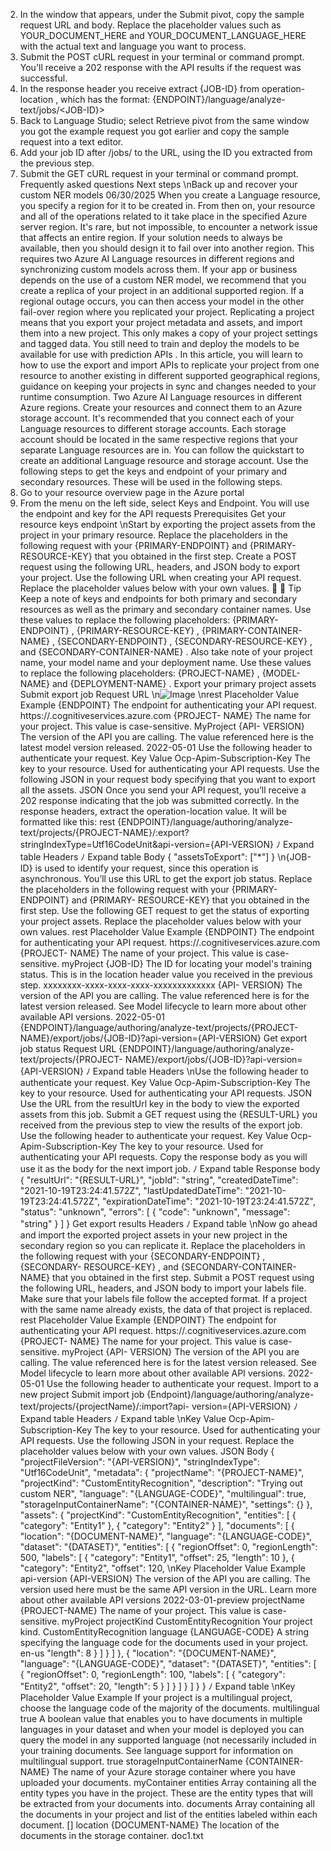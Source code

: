 2. In the window that appears, under the Submit pivot, copy the sample request URL
and body. Replace the placeholder values such as YOUR_DOCUMENT_HERE  and
YOUR_DOCUMENT_LANGUAGE_HERE  with the actual text and language you want to process.
3. Submit the POST  cURL request in your terminal or command prompt. You'll receive a
202 response with the API results if the request was successful.
4. In the response header you receive extract {JOB-ID}  from operation-location , which
has the format: {ENDPOINT}/language/analyze-text/jobs/<JOB-ID}>
5. Back to Language Studio; select Retrieve pivot from the same window you got the
example request you got earlier and copy the sample request into a text editor.
6. Add your job ID after /jobs/  to the URL, using the ID you extracted from the
previous step.
7. Submit the GET  cURL request in your terminal or command prompt.
Frequently asked questions
Next steps
\nBack up and recover your custom NER
models
06/30/2025
When you create a Language resource, you specify a region for it to be created in. From then
on, your resource and all of the operations related to it take place in the specified Azure server
region. It's rare, but not impossible, to encounter a network issue that affects an entire region.
If your solution needs to always be available, then you should design it to fail over into another
region. This requires two Azure AI Language resources in different regions and synchronizing
custom models across them.
If your app or business depends on the use of a custom NER model, we recommend that you
create a replica of your project in an additional supported region. If a regional outage occurs,
you can then access your model in the other fail-over region where you replicated your project.
Replicating a project means that you export your project metadata and assets, and import
them into a new project. This only makes a copy of your project settings and tagged data. You
still need to train and deploy the models to be available for use with prediction APIs
.
In this article, you will learn to how to use the export and import APIs to replicate your project
from one resource to another existing in different supported geographical regions, guidance
on keeping your projects in sync and changes needed to your runtime consumption.
Two Azure AI Language resources in different Azure regions. Create your resources and
connect them to an Azure storage account. It's recommended that you connect each of
your Language resources to different storage accounts. Each storage account should be
located in the same respective regions that your separate Language resources are in. You
can follow the quickstart to create an additional Language resource and storage account.
Use the following steps to get the keys and endpoint of your primary and secondary resources.
These will be used in the following steps.
1. Go to your resource overview page in the Azure portal
2. From the menu on the left side, select Keys and Endpoint. You will use the endpoint and
key for the API requests
Prerequisites
Get your resource keys endpoint
\nStart by exporting the project assets from the project in your primary resource.
Replace the placeholders in the following request with your {PRIMARY-ENDPOINT}  and {PRIMARY-
RESOURCE-KEY}  that you obtained in the first step.
Create a POST request using the following URL, headers, and JSON body to export your
project.
Use the following URL when creating your API request. Replace the placeholder values below
with your own values.

 Tip
Keep a note of keys and endpoints for both primary and secondary resources as well as
the primary and secondary container names. Use these values to replace the following
placeholders: {PRIMARY-ENDPOINT} , {PRIMARY-RESOURCE-KEY} , {PRIMARY-CONTAINER-NAME} ,
{SECONDARY-ENDPOINT} , {SECONDARY-RESOURCE-KEY} , and {SECONDARY-CONTAINER-NAME} . Also
take note of your project name, your model name and your deployment name. Use these
values to replace the following placeholders: {PROJECT-NAME} , {MODEL-NAME}  and
{DEPLOYMENT-NAME} .
Export your primary project assets
Submit export job
Request URL
\n![Image](images/page713_image1.png)
\nrest
Placeholder
Value
Example
{ENDPOINT}
The endpoint for authenticating your
API request.
https://<your-custom-
subdomain>.cognitiveservices.azure.com
{PROJECT-
NAME}
The name for your project. This value is
case-sensitive.
MyProject
{API-
VERSION}
The version of the API you are calling.
The value referenced here is the latest
model version released.
2022-05-01
Use the following header to authenticate your request.
Key
Value
Ocp-Apim-Subscription-Key
The key to your resource. Used for authenticating your API requests.
Use the following JSON in your request body specifying that you want to export all the assets.
JSON
Once you send your API request, you’ll receive a 202  response indicating that the job was
submitted correctly. In the response headers, extract the operation-location  value. It will be
formatted like this:
rest
{ENDPOINT}/language/authoring/analyze-text/projects/{PROJECT-NAME}/:export?
stringIndexType=Utf16CodeUnit&api-version={API-VERSION}
ﾉ
Expand table
Headers
ﾉ
Expand table
Body
{
  "assetsToExport": ["*"]
}
\n{JOB-ID}  is used to identify your request, since this operation is asynchronous. You’ll use this
URL to get the export job status.
Replace the placeholders in the following request with your {PRIMARY-ENDPOINT}  and {PRIMARY-
RESOURCE-KEY}  that you obtained in the first step.
Use the following GET request to get the status of exporting your project assets. Replace the
placeholder values below with your own values.
rest
Placeholder
Value
Example
{ENDPOINT}
The endpoint for authenticating your API
request.
https://<your-custom-
subdomain>.cognitiveservices.azure.com
{PROJECT-
NAME}
The name of your project. This value is
case-sensitive.
myProject
{JOB-ID}
The ID for locating your model's training
status. This is in the location  header value
you received in the previous step.
xxxxxxxx-xxxx-xxxx-xxxx-xxxxxxxxxxxxx
{API-
VERSION}
The version of the API you are calling. The
value referenced here is for the latest
version released. See Model lifecycle to
learn more about other available API
versions.
2022-05-01
{ENDPOINT}/language/authoring/analyze-text/projects/{PROJECT-
NAME}/export/jobs/{JOB-ID}?api-version={API-VERSION}
Get export job status
Request URL
{ENDPOINT}/language/authoring/analyze-text/projects/{PROJECT-
NAME}/export/jobs/{JOB-ID}?api-version={API-VERSION}
ﾉ
Expand table
Headers
\nUse the following header to authenticate your request.
Key
Value
Ocp-Apim-Subscription-Key
The key to your resource. Used for authenticating your API requests.
JSON
Use the URL from the resultUrl  key in the body to view the exported assets from this job.
Submit a GET request using the {RESULT-URL}  you received from the previous step to view the
results of the export job.
Use the following header to authenticate your request.
Key
Value
Ocp-Apim-Subscription-Key
The key to your resource. Used for authenticating your API requests.
Copy the response body as you will use it as the body for the next import job.
ﾉ
Expand table
Response body
{
  "resultUrl": "{RESULT-URL}",
  "jobId": "string",
  "createdDateTime": "2021-10-19T23:24:41.572Z",
  "lastUpdatedDateTime": "2021-10-19T23:24:41.572Z",
  "expirationDateTime": "2021-10-19T23:24:41.572Z",
  "status": "unknown",
  "errors": [
    {
      "code": "unknown",
      "message": "string"
    }
  ]
}
Get export results
Headers
ﾉ
Expand table
\nNow go ahead and import the exported project assets in your new project in the secondary
region so you can replicate it.
Replace the placeholders in the following request with your {SECONDARY-ENDPOINT} , {SECONDARY-
RESOURCE-KEY} , and {SECONDARY-CONTAINER-NAME}  that you obtained in the first step.
Submit a POST request using the following URL, headers, and JSON body to import your labels
file. Make sure that your labels file follow the accepted format.
If a project with the same name already exists, the data of that project is replaced.
rest
Placeholder
Value
Example
{ENDPOINT}
The endpoint for authenticating your API
request.
https://<your-custom-
subdomain>.cognitiveservices.azure.com
{PROJECT-
NAME}
The name for your project. This value is
case-sensitive.
myProject
{API-
VERSION}
The version of the API you are calling. The
value referenced here is for the latest
version released. See Model lifecycle to
learn more about other available API
versions.
2022-05-01
Use the following header to authenticate your request.
Import to a new project
Submit import job
{Endpoint}/language/authoring/analyze-text/projects/{projectName}/:import?api-
version={API-VERSION}
ﾉ
Expand table
Headers
ﾉ
Expand table
\nKey
Value
Ocp-Apim-Subscription-Key
The key to your resource. Used for authenticating your API requests.
Use the following JSON in your request. Replace the placeholder values below with your own
values.
JSON
Body
{
    "projectFileVersion": "{API-VERSION}",
    "stringIndexType": "Utf16CodeUnit",
    "metadata": {
        "projectName": "{PROJECT-NAME}",
        "projectKind": "CustomEntityRecognition",
        "description": "Trying out custom NER",
        "language": "{LANGUAGE-CODE}",
        "multilingual": true,
        "storageInputContainerName": "{CONTAINER-NAME}",
        "settings": {}
    },
    "assets": {
    "projectKind": "CustomEntityRecognition",
        "entities": [
            {
                "category": "Entity1"
            },
            {
                "category": "Entity2"
            }
        ],
        "documents": [
            {
                "location": "{DOCUMENT-NAME}",
                "language": "{LANGUAGE-CODE}",
                "dataset": "{DATASET}",
                "entities": [
                    {
                        "regionOffset": 0,
                        "regionLength": 500,
                        "labels": [
                            {
                                "category": "Entity1",
                                "offset": 25,
                                "length": 10
                            },
                            {
                                "category": "Entity2",
                                "offset": 120,
\nKey
Placeholder
Value
Example
api-version
{API-VERSION}
The version of the
API you are calling.
The version used
here must be the
same API version in
the URL. Learn more
about other
available API
versions
2022-03-01-preview
projectName
{PROJECT-NAME}
The name of your
project. This value is
case-sensitive.
myProject
projectKind
CustomEntityRecognition
Your project kind.
CustomEntityRecognition
language
{LANGUAGE-CODE}
A string specifying
the language code
for the documents
used in your project.
en-us
                                "length": 8
                            }
                        ]
                    }
                ]
            },
            {
                "location": "{DOCUMENT-NAME}",
                "language": "{LANGUAGE-CODE}",
                "dataset": "{DATASET}",
                "entities": [
                    {
                        "regionOffset": 0,
                        "regionLength": 100,
                        "labels": [
                            {
                                "category": "Entity2",
                                "offset": 20,
                                "length": 5
                            }
                        ]
                    }
                ]
            }
        ]
    }
}
ﾉ
Expand table
\nKey
Placeholder
Value
Example
If your project is a
multilingual project,
choose the
language code of
the majority of the
documents.
multilingual
true
A boolean value
that enables you to
have documents in
multiple languages
in your dataset and
when your model is
deployed you can
query the model in
any supported
language (not
necessarily included
in your training
documents. See
language support
for information on
multilingual
support.
true
storageInputContainerName
{CONTAINER-NAME}
The name of your
Azure storage
container where you
have uploaded your
documents.
myContainer
entities
Array containing all
the entity types you
have in the project.
These are the entity
types that will be
extracted from your
documents into.
documents
Array containing all
the documents in
your project and list
of the entities
labeled within each
document.
[]
location
{DOCUMENT-NAME}
The location of the
documents in the
storage container.
doc1.txt